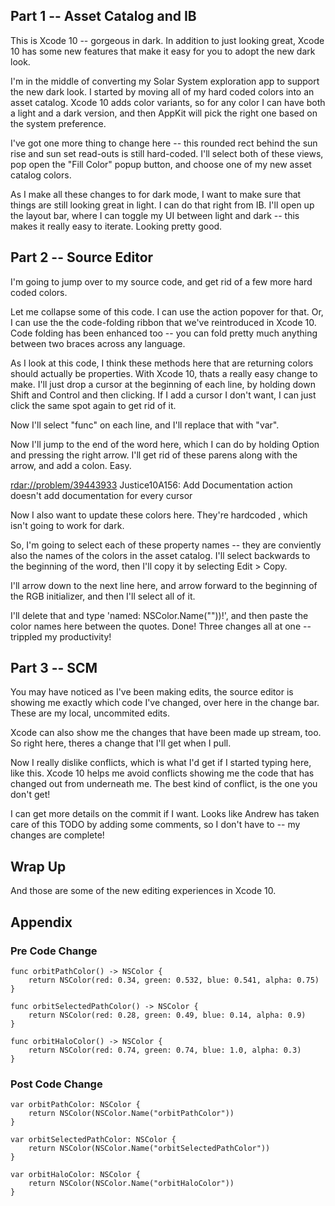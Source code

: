 ## Part 1 -- Asset Catalog and IB

This is Xcode 10 -- gorgeous in dark. In addition to just looking great, Xcode 10 has some  new features that make it easy for you to adopt the new dark look.

I'm in the middle of converting my Solar System exploration app to support the new dark look. I started by moving all of my hard coded colors into an asset catalog. Xcode 10 adds color variants, so for any color I can have both a light and a dark version, and then AppKit will pick the right one based on the system preference.

I've got one more thing to change here -- this rounded rect behind the sun rise and sun set read-outs is still hard-coded. I'll select both of these views, pop open the "Fill Color" popup button, and choose one of my new asset catalog colors.

As I make all these changes to for dark mode, I want to make sure that things are still looking great in light. I can do that right from IB. I'll open up the layout bar, where I can toggle my UI between light and dark -- this makes it really easy to iterate. Looking pretty good.

## Part 2 -- Source Editor

I'm going to jump over to my source code, and get rid of a few more hard coded colors.

Let me collapse some of this code. I can use the action popover for that. Or, I can use the the code-folding ribbon that we've reintroduced in Xcode 10. Code folding has been enhanced too -- you can fold pretty much anything between two braces across any language.

As I look at this code, I think these methods here that are returning colors should actually be properties. With Xcode 10, thats a really easy change to make. I'll just drop a cursor at the beginning of each line, by holding down Shift and Control and then clicking. If I add a cursor I don't want, I can just click the same spot again to get rid of it.

Now I'll select "func" on each line, and I'll replace that with "var".

Now I'll jump to the end of the word here, which I can do by holding Option and pressing the right arrow. I'll get rid of these parens along with the arrow, and add a colon. Easy.

  <rdar://problem/39443933> Justice10A156: Add Documentation action doesn't add documentation for every cursor

Now I also want to update these colors here. They're hardcoded , which isn't going to work for dark. 

So, I'm going to select each of these property names -- they are conviently also the names of the colors in the asset catalog. I'll select backwards to the beginning of the word, then I'll copy it by selecting Edit > Copy.

I'll arrow down to the next line here, and arrow forward to the beginning of the RGB initializer, and then I'll select all of it.

I'll delete that and type 'named: NSColor.Name(""))!', and then paste the color names here between the quotes. Done! Three changes all at one -- trippled my productivity!

## Part 3 -- SCM

You may have noticed as I've been making edits, the source editor is showing me exactly which code I've changed, over here in the change bar. These are my local, uncommited edits.

Xcode can also show me the changes that have been made up stream, too. So right here, theres a change that I'll get when I pull. 

Now I really dislike conflicts, which is what I'd get if I started typing here, like this. Xcode 10 helps me avoid conflicts showing me the code that has changed out from underneath me. The best kind of conflict, is the one you don't get!

I can get more details on the commit if I want. Looks like Andrew has taken care of this TODO by adding some comments, so I don't have to -- my changes are complete!

## Wrap Up
And those are some of the new editing experiences in Xcode 10.

## Appendix

### Pre Code Change

    func orbitPathColor() -> NSColor {
        return NSColor(red: 0.34, green: 0.532, blue: 0.541, alpha: 0.75)
    }

    func orbitSelectedPathColor() -> NSColor {
        return NSColor(red: 0.28, green: 0.49, blue: 0.14, alpha: 0.9)
    }

    func orbitHaloColor() -> NSColor {
        return NSColor(red: 0.74, green: 0.74, blue: 1.0, alpha: 0.3)
    }

### Post Code Change

    var orbitPathColor: NSColor {
        return NSColor(NSColor.Name("orbitPathColor"))
    }
    
    var orbitSelectedPathColor: NSColor {
        return NSColor(NSColor.Name("orbitSelectedPathColor"))
    }
    
    var orbitHaloColor: NSColor {
        return NSColor(NSColor.Name("orbitHaloColor"))
    }
